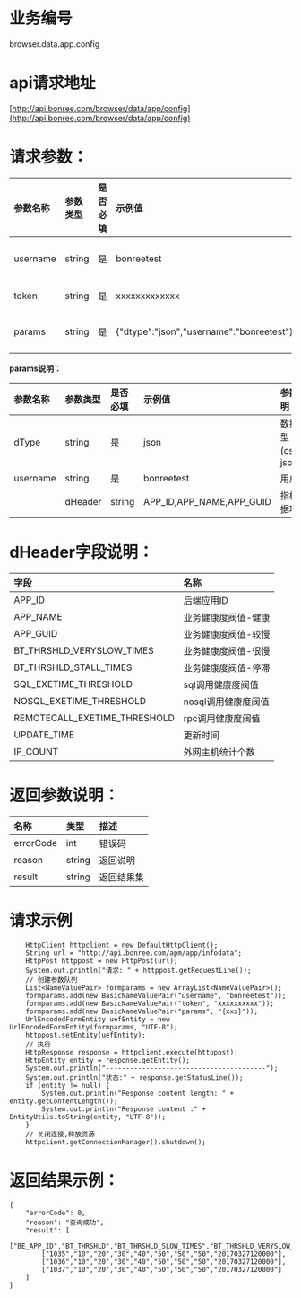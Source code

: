 # 业务编号

browser.data.app.config

# api请求地址

[http://api.bonree.com/browser/data/app/config](http://api.bonree.com/browser/data/app/config)

# 请求参数：

| 参数名称 | 参数类型 | 是否必填 | 示例值 | 参数说明 |
| :--- | :--- | :--- | :--- | :--- |
| username | string | 是 | bonreetest | 用户名 |
| token | string | 是 | xxxxxxxxxxxxx | 令牌 |
| params | string | 是 | {"dtype":"json","username":"bonreetest"} | 参数json |

**params说明：**

| 参数名称 | 参数类型 | 是否必填 | 示例值 | 参数说明 |
| :--- | :--- | :--- | :--- | :--- |
| dType | string | 是 | json | 数据类型\(csv、json\) |
| username | string | 是 | bonreetest | 用户名 |
|  | dHeader | string | APP\_ID,APP\_NAME,APP\_GUID | 指标数据项 |

# dHeader字段说明：

| 字段 | 名称 |
| :--- | :--- |
| APP\_ID | 后端应用ID |
| APP\_NAME | 业务健康度阀值-健康 |
| APP\_GUID | 业务健康度阀值-较慢 |
| BT\_THRSHLD\_VERYSLOW\_TIMES | 业务健康度阀值-很慢 |
| BT\_THRSHLD\_STALL\_TIMES | 业务健康度阀值-停滞 |
| SQL\_EXETIME\_THRESHOLD | sql调用健康度阀值 |
| NOSQL\_EXETIME\_THRESHOLD | nosql调用健康度阀值 |
| REMOTECALL\_EXETIME\_THRESHOLD | rpc调用健康度阀值 |
| UPDATE\_TIME | 更新时间 |
| IP\_COUNT | 外网主机统计个数 |

# 返回参数说明：

| 名称 | 类型 | 描述 |
| :--- | :--- | :--- |
| errorCode | int | 错误码 |
| reason | string | 返回说明 |
| result | string | 返回结果集 |

# 请求示例

```
    HttpClient httpclient = new DefaultHttpClient();
    String url = "http://api.bonree.com/apm/app/infodata";
    HttpPost httppost = new HttpPost(url);
    System.out.println("请求: " + httppost.getRequestLine());
    // 创建参数队列
    List<NameValuePair> formparams = new ArrayList<NameValuePair>();
    formparams.add(new BasicNameValuePair("username", "bonreetest"));
    formparams.add(new BasicNameValuePair("token", "xxxxxxxxxx"));
    formparams.add(new BasicNameValuePair("params", "{xxx}"));
    UrlEncodedFormEntity uefEntity = new UrlEncodedFormEntity(formparams, "UTF-8");
    httppost.setEntity(uefEntity);
    // 执行
    HttpResponse response = httpclient.execute(httppost);
    HttpEntity entity = response.getEntity();
    System.out.println("----------------------------------------");
    System.out.println("状态:" + response.getStatusLine());
    if (entity != null) {
        System.out.println("Response content length: " + entity.getContentLength());
        System.out.println("Response content :" + EntityUtils.toString(entity, "UTF-8"));
    }
    // 关闭连接,释放资源
    httpclient.getConnectionManager().shutdown();
```

# 返回结果示例：

```
{
    "errorCode": 0,
    "reason": "查询成功",
    "result": [
        ["BE_APP_ID","BT_THRSHLD","BT_THRSHLD_SLOW_TIMES","BT_THRSHLD_VERYSLOW_TIMES","BT_THRSHLD_STALL_TIMES","SQL_EXETIME_THRESHOLD","NOSQL_EXETIME_THRESHOLD","REMOTECALL_EXETIME_THRESHOLD","UPDATE_TIME"],
        ["1035","10","20","30","40","50","50","50","20170327120000"],
        ["1036","10","20","30","40","50","50","50","20170327120000"],
        ["1037","10","20","30","40","50","50","50","20170327120000"]
    ]
}
```



